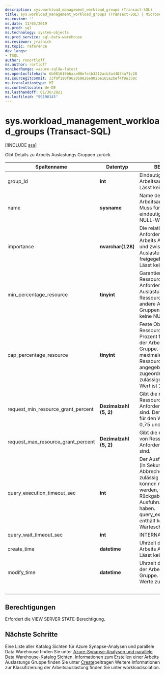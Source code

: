 ```yaml
---
description: sys.workload_management_workload_groups (Transact-SQL)
title: sys.workload_management_workload_groups (Transact-SQL) | Microsoft-Dokumentation
ms.custom: ''
ms.date: 11/05/2019
ms.prod: sql
ms.technology: system-objects
ms.prod_service: sql-data-warehouse
ms.reviewer: jrasnick
ms.topic: reference
dev_langs:
- TSQL
author: ronortloff
ms.author: rortloff
monikerRange: =azure-sqldw-latest
ms.openlocfilehash: 6b081619b6aaa98efe4b3312acb3a44034a71c20
ms.sourcegitcommit: 33f0f190f962059826e002be165a2bef4f9e350c
ms.translationtype: MT
ms.contentlocale: de-DE
ms.lasthandoff: 01/30/2021
ms.locfileid: "99190145"
---
```

# <a name="sysworkload_management_workload_groups-transact-sql"></a>sys.workload_management_workload_groups (Transact-SQL)

[!INCLUDE [asa](../../includes/applies-to-version/asa.md)]

 Gibt Details zu Arbeits Auslastungs Gruppen zurück.  
  
|Spaltenname|Datentyp|BESCHREIBUNG|Range|  
|-----------------|---------------|-----------------|-----------|
|group_id|**int**|Eindeutige ID der Arbeitsauslastungsgruppe Lässt keine NULL-Werte zu.||
|name|**sysname**|Name der Arbeitsauslastungsgruppe. Muss für die-Instanz eindeutig sein.  Lässt keine NULL-Werte zu.||
|importance|**nvarchar(128)**|Die relative Wichtigkeit einer Anforderung in dieser Arbeits Auslastungs Gruppe und zwischen Arbeits Auslastungs Gruppen für freigegebene Ressourcen. Lässt keine NULL-Werte zu.|niedrig, below_normal, normal (Standard), above_normal, hoch||
|min_percentage_resource|**tinyint**|Garantierte Menge an Ressourcen für Anforderungen in der Arbeits Auslastungs Gruppe. Ressourcen werden nicht für andere Arbeits Auslastungs Gruppen freigegeben. Lässt keine NULL-Werte zu.||
|cap_percentage_resource|**tinyint**|Feste Obergrenze für die Ressourcen Belegung in Prozent für Anforderungen in der Arbeits Auslastungs Gruppe. Begrenzt die maximale Anzahl von Ressourcen, die der angegebenen Ebene zugeordnet sind. Der zulässige Bereich für den Wert ist 1 bis 100.||
|request_min_resource_grant_percent|**Dezimalzahl (5, 2)**|Gibt die minimale Menge an Ressourcen an, die einer Anforderung zugeordnet sind. Der zulässige Bereich für den Wert liegt zwischen 0,75 und 100.||
|request_max_resource_grant_percent |**Dezimalzahl (5, 2)**|Gibt die maximale Menge von Ressourcen an, die einer Anforderung zugeordnet sind.||
|query_execution_timeout_sec|**int**|Der Ausführungs Zeitraum (in Sekunden), der vor dem Abbrechen der Abfrage zulässig ist.  Abfragen können nicht abgebrochen werden, sobald Sie die Rückgabe Ausführungsphase erreicht haben.  query_execution_timeout_sec enthält keine Zeit in Warteschlange eingereiht.|
|query_wait_timeout_sec|**int**|INTERNAL||
|create_time|**datetime**|Uhrzeit der Erstellung der Arbeits Auslastungs Gruppe. Lässt keine NULL-Werte zu.||
modify_time|**datetime**|Uhrzeit der letzten Änderung der Arbeits Auslastungs Gruppe. Lässt keine NULL-Werte zu.||
|&nbsp;||||
  
## <a name="permissions"></a>Berechtigungen

Erfordert die VIEW SERVER STATE-Berechtigung.

## <a name="next-steps"></a>Nächste Schritte

 Eine Liste aller Katalog Sichten für Azure Synapse-Analysen und parallele Data Warehouse finden Sie unter [Azure-Synapse-Analysen und parallele Data Warehouse-Katalog Sichten](../../relational-databases/system-catalog-views/sql-data-warehouse-and-parallel-data-warehouse-catalog-views.md). Informationen zum Erstellen einer Arbeits Auslastungs Gruppe finden Sie unter [Create](../../t-sql/statements/create-workload-group-transact-sql.md)beitragen Weitere Informationen zur Klassifizierung der Arbeitsauslastung finden [](/azure/sql-data-warehouse/sql-data-warehouse-workload-isolation) Sie unter workloadisolation.
